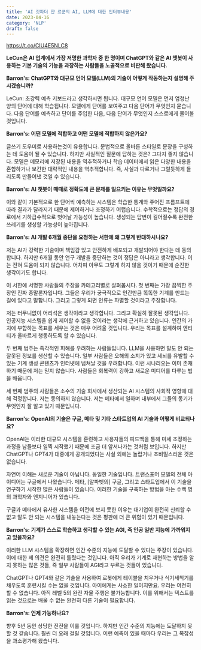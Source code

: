```yaml
---
title: 'AI 갓파더 얀 르쿤의 AI, LLM에 대한 인터뷰내용'
date: 2023-04-16
category: 'NLP'
draft: false
---
```

https://t.co/CIU4E5NLC8

**LeCun은 AI 업계에서 가장 저명한 과학자 중 한 명이며 ChatGPT와 같은 AI 챗봇이 사용하는 기본 기술의 기능을 과장하는 사람들을 노골적으로 비판해 왔습니다.**

**Barron's: ChatGPT와 대규모 언어 모델(LLM)의 기술이 어떻게 작동하는지 설명해 주시겠습니까?**

LeCun: 초강력 예측 키보드라고 생각하시면 됩니다. 대규모 언어 모델은 먼저 엄청난 양의 단어에 대해 학습됩니다. 모델에게 단어를 보여주고 다음 단어가 무엇인지 묻습니다. 다음 단어를 예측하고 단어를 주입한 다음, 다음 단어가 무엇인지 스스로에게 물어볼 것입니다.


**Barron's: 어떤 모델에 적합하고 어떤 모델에 적합하지 않은가요?**

글쓰기 도우미로 사용하는것이 유용합니다. 문법적으로 올바른 스타일로 문장을 구성하는 데 도움이 될 수 있습니다. 하지만 사실적인 질문에 답하는 것은? 그다지 좋지 않습니다. 모델은 메모리에 저장된 내용을 역추적하거나 학습 데이터에서 읽은 다양한 내용을 혼합하거나 보간한 대략적인 내용을 역추적합니다. 즉, 사실과 다르거나 그럴듯하게 들리도록 만들어낸 것일 수 있습니다.


**Barron's: AI 챗봇이 때때로 정확도에 큰 문제를 일으키는 이유는 무엇일까요?**

이와 같이 기본적으로 한 단어씩 예측하는 시스템은 학습한 통계와 주어진 프롬프트에 따라 결과가 달라지기 때문에 제어하거나 조정하기 어렵습니다.
수학적으로는 정답의 경로에서 기하급수적으로 벗어날 가능성이 높습니다. 생성되는 답변이 길어질수록 완전한 쓰레기를 생성할 가능성이 높아집니다.

**Barron's: AI 개발 6개월 중단을 요청하는 서한에 왜 그렇게 반대하시나요?**

저는 AI가 강력한 기술이며 책임감 있고 안전하게 배포되고 개발되어야 한다는 데 동의합니다. 하지만 6개월 동안 연구 개발을 중단하는 것이 정답은 아니라고 생각합니다. 이는 전혀 도움이 되지 않습니다. 어차피 아무도 그렇게 하지 않을 것이기 때문에 순진한 생각이기도 합니다.

이 서한에 서명한 사람들의 주장을 카테고리별로 살펴봅시다. 첫 번째는 가장 끔찍한 주장인 진짜 종말론자입니다. 그들은 우리가 궁극적으로 인간만큼 똑똑한 기계를 만드는 길에 있다고 말합니다. 그리고 그렇게 되면 인류는 파멸할 것이라고 주장합니다.

저는 터무니없이 어리석은 생각이라고 생각합니다. 그리고 확실히 잘못된 생각입니다. 인공지능 시스템을 쉽게 제어할 수 없을 것이라는 생각에 근거하고 있습니다. 인간의 가치에 부합하는 목표를 세우는 것은 매우 어려울 것입니다. 우리는 목표를 설계하여 엔티티가 올바르게 행동하도록 할 수 있습니다.

두 번째 범주는 즉각적인 피해를 우려하는 사람들입니다. LLM을 사용하면 말도 안 되는 잘못된 정보를 생산할 수 있습니다. 일부 사람들은 오해의 소지가 있고 세뇌를 유발할 수 있는 기계 생성 콘텐츠가 인터넷에 넘쳐날 것을 우려합니다. 이런 시나리오는 이미 존재하기 때문에 저는 믿지 않습니다. 사람들은 회복력이 강하고 새로운 미디어를 다루는 법을 배웁니다.

세 번째 범주의 사람들은 소수의 기술 회사에서 생산되는 AI 시스템의 사회적 영향에 대해 걱정합니다. 저는 동의하지 않습니다. 저는 메타에서 일하며 내부에서 그들의 동기가 무엇인지 잘 알고 있기 때문입니다.

**Barron's: OpenAI의 기술은 구글, 메타 및 기타 스타트업의 AI 기술과 어떻게 비교되나요?**

OpenAI는 이러한 대규모 시스템을 훈련하고 사용자들의 피드백을 통해 미세 조정하는 과정을 남들보다 일찍 시작했기 때문에 조금 더 앞서나가는 것처럼 보입니다. 하지만 ChatGPT나 GPT4가 대중에게 공개되었다는 사실 외에는 놀랍거나 초비밀스러운 것은 없습니다.

자연어 이해는 새로운 기술이 아닙니다. 동일한 기술입니다. 트랜스포머 모델의 전체 아이디어는 구글에서 나왔습니다. 메타, [알파벳의] 구글, 그리고 스타트업에서 이 기술을 연구하기 시작한 많은 사람들이 있습니다. 이러한 기술을 구축하는 방법을 아는 수백 명의 과학자와 엔지니어가 있습니다.

구글과 메타에서 유사한 시스템을 이전에 보지 못한 이유는 대기업이 완전히 신뢰할 수 없고 말도 안 되는 시스템을 내놓는다는 것은 평판에 더 큰 위험이 있기 때문입니다.

**Barron's: 기계가 스스로 학습하고 생각할 수 있는 AGI, 즉 인공 일반 지능에 가까워지고 있을까요?**

이러한 LLM 시스템을 확장하면 인간 수준의 지능에 도달할 수 있다는 주장이 있습니다. 이에 대한 제 의견은 완전히 틀렸다는 것입니다. 아직 우리가 기계로 재현하는 방법을 알지 못하는 많은 것들, 즉 일부 사람들이 AGI라고 부르는 것들이 있습니다.

ChatGPT나 GPT4와 같은 기술을 사용하여 로봇에게 테이블을 치우거나 식기세척기를 채우도록 훈련시킬 수는 없을 것입니다. 아이에게는 사소한 일이지만요. 우리는 여전히 할 수 없습니다. 아직 레벨 5의 완전 자율 주행은 불가능합니다. 이를 위해서는 텍스트를 읽는 것으로는 배울 수 없는 완전히 다른 기술이 필요합니다.

**Barron's: 언제 가능하나요?**

향후 5년 동안 상당한 진전을 이룰 것입니다. 하지만 인간 수준의 지능에는 도달하지 못할 것 같습니다. 훨씬 더 오래 걸릴 것입니다. 이런 예측이 있을 때마다 우리는 그 복잡성을 과소평가해 왔습니다.

